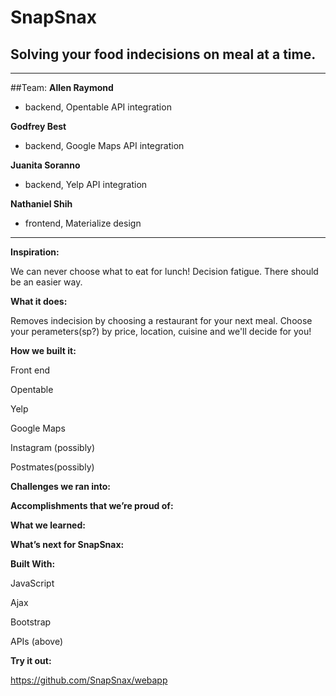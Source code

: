 # SnapSnax
## Solving your food indecisions on meal at a time.
***
##Team:	
**Allen Raymond**
* backend, Opentable API integration

**Godfrey Best**
* backend, Google Maps API integration

**Juanita Soranno**
* backend, Yelp API integration

**Nathaniel Shih**
* frontend, Materialize design
***
**Inspiration:**

  We can never choose what to eat for lunch! Decision fatigue. There should be an easier way.

**What it does:**

  Removes indecision by choosing a restaurant for your next meal. Choose your perameters(sp?) by price, location, cuisine and we'll decide for you!

**How we built it:**

Front end

Opentable

Yelp

Google Maps

Instagram (possibly)

Postmates(possibly)


**Challenges we ran into:**


**Accomplishments that we’re proud of:**


**What we learned:**


**What’s next for SnapSnax:**


**Built With:**

JavaScript

Ajax

Bootstrap

APIs (above)


**Try it out:**

https://github.com/SnapSnax/webapp
